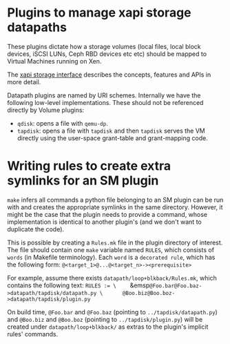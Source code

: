 # Plugins to manage xapi storage datapaths

These plugins dictate how a storage volumes (local files, local block devices, iSCSI LUNs, Ceph RBD devices etc etc) should be mapped to Virtual Machines running on Xen.

The [xapi storage interface](https://xapi-project.github.io/xapi-storage) describes the concepts, features and APIs in more detail.

Datapath plugins are named by URI schemes. Internally we have the following low-level implementations. These should not be referenced directly by Volume plugins:

- `qdisk`: opens a file with `qemu-dp`.
- `tapdisk`: opens a file with `tapdisk` and then `tapdisk` serves the
  VM directly using the user-space grant-table and grant-mapping code.

# Writing rules to create extra symlinks for an SM plugin

`make` infers all commands a python file belonging to an SM plugin can be run with and creates the appropriate symlinks in the same directory. However, it might be the case that the plugin needs to provide a command, whose implementation is identical to another plugin's (and we don't want to duplicate the code).

This is possible by creating a `Rules.mk` file in the plugin directory of interest. The file should contain one `make` variable named `RULES`, which consists of `words` (in Makefile terminology). Each `word` is a `decorated rule`, which has the following form: `@<target_1>@...@<target_n>-><prerequisite>`

For example, assume there exists `datapath/loop+blkback/Rules.mk`, which contains the following text:
`RULES := \`
&emsp;&emsp;&emsp`@Foo.bar@Foo.baz->datapath/tapdisk/datapath.py \`
&emsp;&emsp;&emsp;`@Boo.biz@Boo.boz->datapath/tapdisk/plugin.py`

On build time, `@Foo.bar` and `@Foo.baz` (pointing to `../tapdisk/datapath.py`) and `@Boo.biz` and `@Boo.boz` (pointing to `../tapdisk/plugin.py`) will be created under `datapath/loop+blkback/` as extras to the plugin's implicit rules' commands.
